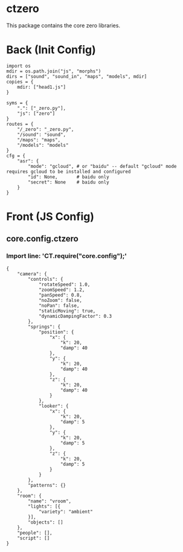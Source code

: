 # ctzero
This package contains the core zero libraries.


# Back (Init Config)

    import os
    mdir = os.path.join("js", "morphs")
    dirs = ["sound", "sound_in", "maps", "models", mdir]
    copies = {
    	mdir: ["head1.js"]
    }
    
    syms = {
    	".": ["_zero.py"],
    	"js": ["zero"]
    }
    routes = {
    	"/_zero": "_zero.py",
    	"/sound": "sound",
    	"/maps": "maps",
    	"/models": "models"
    }
    cfg = {
    	"asr": {
    		"mode": "gcloud", # or "baidu" -- default "gcloud" mode requires gcloud to be installed and configured
    		"id": None,       # baidu only
    		"secret": None    # baidu only
    	}
    }

# Front (JS Config)

## core.config.ctzero
### Import line: 'CT.require("core.config");'
    {
    	"camera": {
    		"controls": {
    			"rotateSpeed": 1.0,
    			"zoomSpeed": 1.2,
    			"panSpeed": 0.8,
    			"noZoom": false,
    			"noPan": false,
    			"staticMoving": true,
    			"dynamicDampingFactor": 0.3
    		},
    		"springs": {
    			"position": {
    				"x": {
    					"k": 20,
    					"damp": 40
    				},
    				"y": {
    					"k": 20,
    					"damp": 40
    				},
    				"z": {
    					"k": 20,
    					"damp": 40
    				}
    			},
    			"looker": {
    				"x": {
    					"k": 20,
    					"damp": 5
    				},
    				"y": {
    					"k": 20,
    					"damp": 5
    				},
    				"z": {
    					"k": 20,
    					"damp": 5
    				}
    			}
    		},
    		"patterns": {}
    	},
    	"room": {
    		"name": "vroom",
    		"lights": [{
    			"variety": "ambient"
    		}],
    		"objects": []
    	},
    	"people": [],
    	"script": []
    }